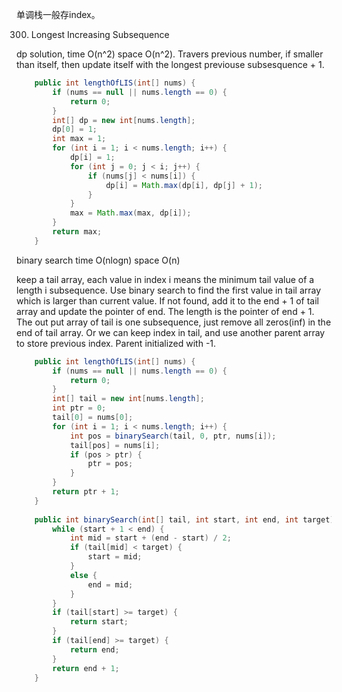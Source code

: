 单调栈一般存index。

300. Longest Increasing Subsequence

dp solution, time O(n^2) space O(n^2).
Travers previous number, if smaller than itself, then update itself with the longest previouse subsesquence + 1.


```java
    public int lengthOfLIS(int[] nums) {
        if (nums == null || nums.length == 0) {
            return 0;
        }
        int[] dp = new int[nums.length];
        dp[0] = 1;
        int max = 1;
        for (int i = 1; i < nums.length; i++) {
            dp[i] = 1;
            for (int j = 0; j < i; j++) {
                if (nums[j] < nums[i]) {
                    dp[i] = Math.max(dp[i], dp[j] + 1);
                }
            }
            max = Math.max(max, dp[i]);
        }
        return max;
    }
```

binary search   time O(nlogn) space O(n)

keep a tail array, each value in index i means the minimum tail value of a length i subsequence. Use binary search to find the first value in tail array which is larger than current value. If not found, add it to the end + 1 of tail array and update the pointer of end. The length is the pointer of end + 1. The out put array of tail is one subsequence, just remove all zeros(inf) in the end of tail array. Or we can keep index in tail, and use another parent array to store previous index. Parent initialized with -1.

```java
    public int lengthOfLIS(int[] nums) {
        if (nums == null || nums.length == 0) {
            return 0;
        }
        int[] tail = new int[nums.length];
        int ptr = 0;
        tail[0] = nums[0];
        for (int i = 1; i < nums.length; i++) {
            int pos = binarySearch(tail, 0, ptr, nums[i]);
            tail[pos] = nums[i];
            if (pos > ptr) {
                ptr = pos;
            }
        }
        return ptr + 1;
    }
    
    public int binarySearch(int[] tail, int start, int end, int target) {
        while (start + 1 < end) {
            int mid = start + (end - start) / 2;
            if (tail[mid] < target) {
                start = mid;
            }
            else {
                end = mid;
            }
        }
        if (tail[start] >= target) {
            return start;
        }
        if (tail[end] >= target) {
            return end;
        }
        return end + 1;
    }
```